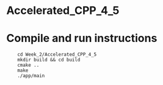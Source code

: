 # Accelerated_CPP_4_5

# Compile and run instructions
```
    cd Week_2/Accelerated_CPP_4_5
    mkdir build && cd build
    cmake .. 
    make
    ./app/main
```